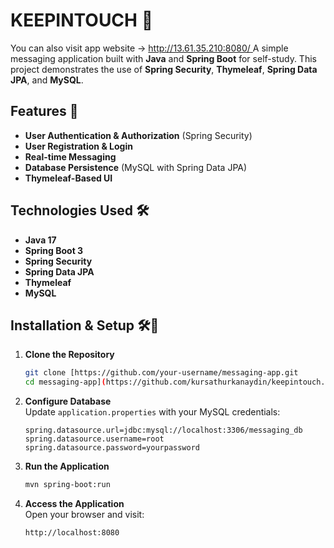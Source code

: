 # KEEPINTOUCH 📨
You can also visit app website -> [http://13.61.35.210:8080/  ](http://khaydin.chickenkiller.com:8080/)
A simple messaging application built with **Java** and **Spring Boot** for self-study. This project demonstrates the use of **Spring Security**, **Thymeleaf**, **Spring Data JPA**, and **MySQL**.

## Features 🚀
- **User Authentication & Authorization** (Spring Security)
- **User Registration & Login**
- **Real-time Messaging**
- **Database Persistence** (MySQL with Spring Data JPA)
- **Thymeleaf-Based UI**

## Technologies Used 🛠️
- **Java 17**
- **Spring Boot 3**
- **Spring Security**
- **Spring Data JPA**
- **Thymeleaf**
- **MySQL**

## Installation & Setup 🛠🔧

1. **Clone the Repository**  
   ```bash
   git clone [https://github.com/your-username/messaging-app.git
   cd messaging-app](https://github.com/kursathurkanaydin/keepintouch.git)
   ```

2. **Configure Database**  
   Update `application.properties` with your MySQL credentials:  
   ```properties
   spring.datasource.url=jdbc:mysql://localhost:3306/messaging_db
   spring.datasource.username=root
   spring.datasource.password=yourpassword
   ```

3. **Run the Application**  
   ```bash
   mvn spring-boot:run
   ```

4. **Access the Application**  
   Open your browser and visit:  
   ```
   http://localhost:8080
   ```
